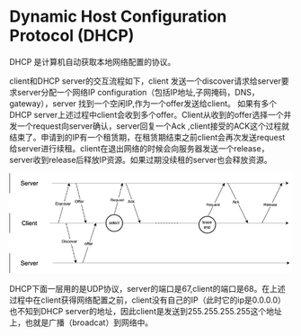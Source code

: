 #  Dynamic Host Configuration Protocol (DHCP)

DHCP 是计算机自动获取本地网络配置的协议。

client和DHCP server的交互流程如下，client 发送一个discover请求给server要求server分配一个网络IP configuration（包括IP地址,子网掩码，DNS，gateway），server 找到一个空闲IP,作为一个offer发送给client。 如果有多个DHCP server上述过程中client会收到多个offer。Client从收到的offer选择一个并发一个request向server确认，server回复一个Ack ,client接受的ACK这个过程就结束了。申请到的IP有一个租赁期，在租赁期结束之前client会再次发送request给server进行续租。client在退出网络的时候会向服务器发送一个release，server收到release后释放IP资源。如果过期没续租的server也会释放资源。

![](img/dhcp_sequence.png)

DHCP下面一层用的是UDP协议，server的端口是67,client的端口是68。在上述过程中在client获得网络配置之前，client没有自己的IP（此时它的ip是0.0.0.0）也不知到DHCP server的地址，因此client是发送到255.255.255.255这个地址上，也就是广播（broadcat）到网络中。
